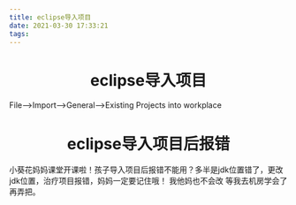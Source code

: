```yaml
---
title: eclipse导入项目
date: 2021-03-30 17:33:21
tags:
---
```

# <center>eclipse导入项目<center>
 File—>Import—>General—>Existing Projects into workplace 
# <center>eclipse导入项目后报错<center>
小葵花妈妈课堂开课啦！孩子导入项目后报错不能用？多半是jdk位置错了，更改jdk位置，治疗项目报错，妈妈一定要记住哦！
我他妈也不会改 等我去机房学会了再弄把。

